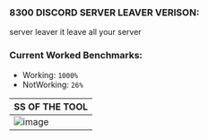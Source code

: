 ### 8300  DISCORD SERVER LEAVER VERISON:
server leaver it leave all your server 

### Current Worked Benchmarks:
- Working: `1000%`
- NotWorking: `26%`


| SS OF THE TOOL| 
| ------------- | 
| ![image](https://cdn.discordapp.com/attachments/830900122376208405/843073858105638912/unknown.png) |

